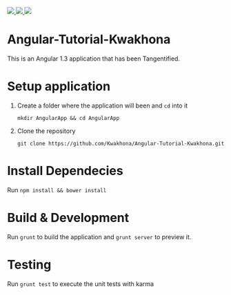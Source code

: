
<a href="https://codeclimate.com/repos/57ce703301fd9b40900046da/feed">
    <img src="https://codeclimate.com/repos/57ce703301fd9b40900046da/badges/6bce11bb2f448d52c4e4/gpa.svg" />
</a>

<a href="https://codeclimate.com/repos/57ce703301fd9b40900046da/coverage">
    <img src="https://codeclimate.com/repos/57ce703301fd9b40900046da/badges/6bce11bb2f448d52c4e4/coverage.svg" />
</a>

<a href="https://codeclimate.com/repos/57ce703301fd9b40900046da/feed">
    <img src="https://codeclimate.com/repos/57ce703301fd9b40900046da/badges/6bce11bb2f448d52c4e4/issue_count.svg" />
</a>

# Angular-Tutorial-Kwakhona
This is an Angular 1.3 application that has been Tangentified.

# Setup application
1. Create a folder where the application will been and `cd` into it 

    ```
    mkdir AngularApp && cd AngularApp
    ```

2. Clone the repository

    ```
    git clone https://github.com/Kwakhona/Angular-Tutorial-Kwakhona.git
    ```

# Install Dependecies
Run `npm install && bower install`

# Build & Development
Run `grunt` to build the application and `grunt server` to preview it.

# Testing
Run `grunt test` to execute the unit tests with karma